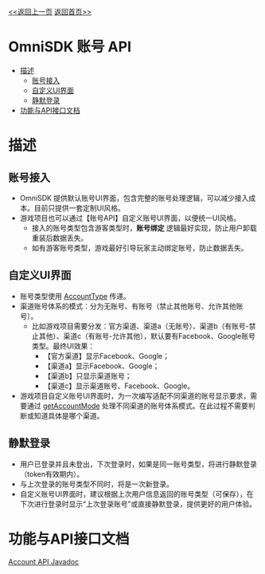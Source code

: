 [<<返回上一页](/docs/omni-sdk/OmniSDK接入指南.md#331-账号)         [返回首页>>](/sdk-docs)

OmniSDK 账号 API
=====

<!-- TOC -->

- [描述](#描述)
    - [账号接入](#账号接入)
    - [自定义UI界面](#自定义ui界面)
    - [静默登录](#静默登录)
- [功能与API接口文档](#功能与api接口文档)

<!-- /TOC -->

# 描述

## 账号接入
- OmniSDK 提供默认账号UI界面，包含完整的账号处理逻辑，可以减少接入成本。目前只提供一套定制UI风格。
- 游戏项目也可以通过【账号API】自定义账号UI界面，以便统一UI风格。
  - 接入的账号类型包含游客类型时，**账号绑定** 逻辑最好实现，防止用户卸载重装后数据丢失。
  - 如有游客账号类型，游戏最好引导玩家主动绑定账号，防止数据丢失。

## 自定义UI界面
- 账号类型使用 [AccountType][AccountType] 传递。
- 渠道账号体系的模式：分为无账号、有账号（禁止其他账号、允许其他账号）。
  - 比如游戏项目需要分发：官方渠道、渠道a（无账号）、渠道b（有账号-禁止其他）、渠道c（有账号-允许其他），默认要有Facebook、Google账号类型。最终UI效果：
    - 【官方渠道】显示Facebook、Google；
    - 【渠道a】显示Facebook、Google；
    - 【渠道b】只显示渠道账号；
    - 【渠道c】显示渠道账号、Facebook、Google。
- 游戏项目自定义账号UI界面时，为一次编写适配不同渠道的账号显示要求，需要通过 [getAccountMode][getAccountMode] 处理不同渠道的账号体系模式。在此过程不需要判断或知道具体是哪个渠道。

## 静默登录
- 用户已登录并且未登出，下次登录时，如果是同一账号类型，将进行静默登录（token有效期内）。
- 与上次登录的账号类型不同时，将是一次新登录。
- 自定义账号UI界面时，建议根据上次用户信息返回的账号类型（可保存），在下次进行登录时显示“上次登录账号”或直接静默登录，提供更好的用户体验。


# 功能与API接口文档 
[Account API Javadoc][IAccount]



[IAccount]:../api/html/-omni-s-d-k/com.kingsoft.shiyou.omnisdk.api.interfaces/-i-account/index.html
[getAccountMode]:../api/html/-omni-s-d-k/com.kingsoft.shiyou.omnisdk.api.interfaces/-i-account/get-account-mode.html
[AccountType]:../api/html/-omni-s-d-k/com.kingsoft.shiyou.omnisdk.api.entity/-account-type/index.html
